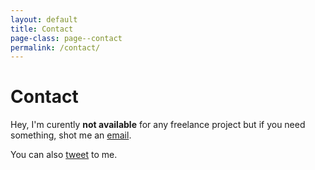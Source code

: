 ```yaml
---
layout: default
title: Contact
page-class: page--contact
permalink: /contact/
---
```


# Contact

Hey, I'm curently **not available** for any freelance project but if you need something, shot me an [email][1].

You can also [tweet][2] to me.

 [1]: mailto:ideredpl@gmail.com
 [2]: http://twitter.com/?status=@Idered